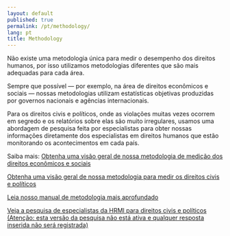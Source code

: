 ```yaml
---
layout: default
published: true
permalink: /pt/methodology/
lang: pt
title: Methodology
---
```


Não existe uma metodologia única para medir o desempenho dos direitos humanos, por isso utilizamos metodologias diferentes que são mais adequadas para cada área.

Sempre que possível — por exemplo, na área de direitos econômicos e sociais — nossas metodologias utilizam estatísticas objetivas produzidas por governos nacionais e agências internacionais.

Para os direitos civis e políticos, onde as violações muitas vezes ocorrem em segredo e os relatórios sobre elas são muito irregulares, usamos uma abordagem de pesquisa feita por especialistas para obter nossas informações diretamente dos especialistas em direitos humanos que estão monitorando os acontecimentos em cada país.

Saiba mais:
[Obtenha uma visão geral de nossa metodologia de medição dos direitos econômicos e sociais](https://humanrightsmeasurement.org//methodology/measuring-economic-social-rights/)

[Obtenha uma visão geral de nossa metodologia para medir os direitos civis e políticos](https://humanrightsmeasurement.org//methodology/measuring-civil-political-rights/)

[Leia nosso manual de metodologia mais aprofundado](https://humanrightsmeasurement.org/methodology-handbook/)

[Veja a pesquisa de especialistas da HRMI para direitos civis e políticos (Atenção: esta versão da pesquisa não está ativa e qualquer resposta inserida não será registrada)](https://ugeorgia.qualtrics.com/jfe/preview/SV_d71YagJrGqcMq4R?Q_CHL=preview)
